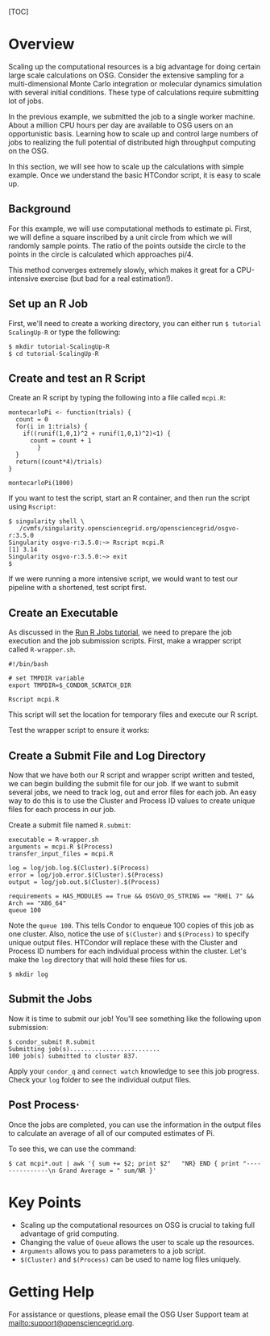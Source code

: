 [title]: - "Scaling up compute resources"
[TOC]


# Overview

Scaling up the computational resources is a big advantage for doing
certain large scale calculations on OSG. Consider the extensive
sampling for a multi-dimensional Monte Carlo integration or molecular
dynamics simulation with several initial conditions. These type of
calculations require submitting lot of jobs.

In the previous example, we submitted the job to a single worker
machine. About a million CPU hours per day are available to OSG users
on an opportunistic basis.  Learning how to scale up and control large
numbers of jobs to realizing the full potential of distributed high
throughput computing on the OSG.

In this section, we will see how to scale up the calculations with
simple example. Once we understand the basic HTCondor script, it is easy
to scale up.

## Background

For this example, we will use computational methods to estimate pi. First,
we will define a square inscribed by a unit circle from which we will 
randomly sample points. The ratio of the points outside the circle to 
the points in the circle is calculated which approaches pi/4. 

This method converges extremely slowly, which makes it great for a 
CPU-intensive exercise (but bad for a real estimation!).

## Set up an R Job

First, we'll need to create a working directory, you can either run 
`$ tutorial ScalingUp-R` or type the following:

    $ mkdir tutorial-ScalingUp-R
    $ cd tutorial-ScalingUp-R

## Create and test an R Script

Create an R script by typing the following into a file called `mcpi.R`:

	montecarloPi <- function(trials) {
	  count = 0
	  for(i in 1:trials) {
	    if((runif(1,0,1)^2 + runif(1,0,1)^2)<1) {
	      count = count + 1
		    }
	  }
	  return((count*4)/trials)
	}
	
	montecarloPi(1000)

If you want to test the script, start an R container, and then run 
the script using `Rscript`: 

	$ singularity shell \
	   /cvmfs/singularity.opensciencegrid.org/opensciencegrid/osgvo-r:3.5.0
	Singularity osgvo-r:3.5.0:~> Rscript mcpi.R
	[1] 3.14
	Singularity osgvo-r:3.5.0:~> exit
	$ 

If we were running a more intensive script, we would want to test our pipeline 
with a shortened, test script first.

## Create an Executable

As discussed in the [Run R Jobs tutorial](5000674219), we need to prepare the job 
execution and the job submission scripts. First, make a wrapper script 
called `R-wrapper.sh`. 

	#!/bin/bash
	
	# set TMPDIR variable
	export TMPDIR=$_CONDOR_SCRATCH_DIR

	Rscript mcpi.R

This script will set the location for temporary files and execute our R script.

Test the wrapper script to ensure it works:

## Create a Submit File and Log Directory

Now that we have both our R script and wrapper script written and tested, 
we can begin building the submit file for our job. If we want to submit several 
jobs, we need to track log, out and error files for each
job. An easy way to do this is to use the Cluster and Process ID
values to create unique files for each process in our job.

Create a submit file named `R.submit`:

	executable = R-wrapper.sh
	arguments = mcpi.R $(Process)
	transfer_input_files = mcpi.R    
		
	log = log/job.log.$(Cluster).$(Process)
	error = log/job.error.$(Cluster).$(Process)
	output = log/job.out.$(Cluster).$(Process)  
		
	requirements = HAS_MODULES == True && OSGVO_OS_STRING == "RHEL 7" && Arch == "X86_64"
	queue 100

Note the `queue 100`.  This tells Condor to enqueue 100 copies of this job
as one cluster. Also, notice the use of `$(Cluster)` and `$(Process)` to specify unique 
output files. HTCondor will replace these with the Cluster and Process ID numbers for each 
individual process within the cluster. Let's make the `log` directory that will 
hold these files for us.

	$ mkdir log

## Submit the Jobs

Now it is time to submit our job! You'll see something like the following upon submission:

	$ condor_submit R.submit
	Submitting job(s).........................
	100 job(s) submitted to cluster 837.

Apply your `condor_q` and `connect watch` knowledge to see this job
progress. Check your `log` folder to see the individual output files.

## Post Process⋅

Once the jobs are completed, you can use the information in the output files 
to calculate an average of all of our computed estimates of Pi.

To see this, we can use the command:

	$ cat mcpi*.out | awk '{ sum += $2; print $2"   "NR} END { print "---------------\n Grand Average = " sum/NR }'

# Key Points

- Scaling up the computational resources on OSG is crucial to taking full advantage of grid computing.
- Changing the value of `Queue` allows the user to scale up the resources.
- `Arguments` allows you to pass parameters to a job script.
- `$(Cluster)` and `$(Process)` can be used to name log files uniquely.

# Getting Help

For assistance or questions, please email the OSG User Support team at 
<mailto:support@opensciencegrid.org>.
